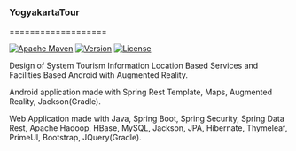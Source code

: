 ### YogyakartaTour
===================

[![Apache Maven](https://img.shields.io/badge/gradle-2.2.1-blue.svg)](http://gradle.org/)
[![Version](https://img.shields.io/badge/version-1.0-00CED1.svg)](https://github.com/dynastymasra/YogyakartaTour)
[![License](https://img.shields.io/badge/license-MIT-44897a.svg)](https://github.com/dynastymasra/YogyakartaTour/blob/master/LICENSE)

Design of System Tourism Information Location Based Services and Facilities Based Android with Augmented Reality.

Android application made with Spring Rest Template, Maps, Augmented Reality, Jackson(Gradle).

Web Application made with Java, Spring Boot, Spring Security, Spring Data Rest, Apache Hadoop, HBase, MySQL, Jackson, JPA, Hibernate, Thymeleaf, PrimeUI, Bootstrap, JQuery(Gradle).
